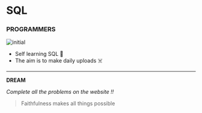 # SQL
### PROGRAMMERS
![initial](https://i.ibb.co/cthF64s/image.jpg)

- Self learning SQL 🧩
- The aim is to make daily uploads ☠️



-------------------------------------------------------
**DREAM**

*Complete all the problems on the website !!*

>Faithfulness makes all things possible